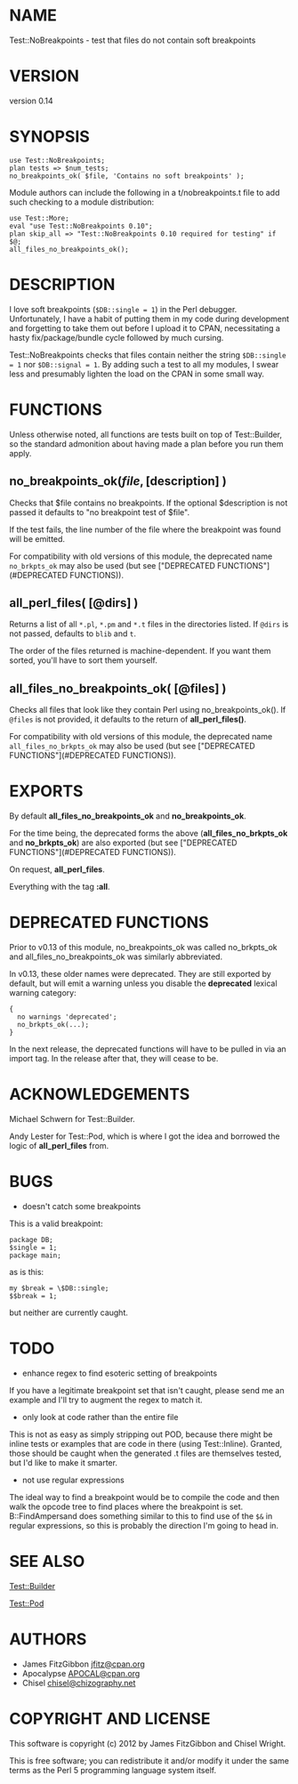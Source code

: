 # NAME

Test::NoBreakpoints - test that files do not contain soft breakpoints

# VERSION

version 0.14

# SYNOPSIS

    use Test::NoBreakpoints;
    plan tests => $num_tests;
    no_breakpoints_ok( $file, 'Contains no soft breakpoints' );

Module authors can include the following in a t/nobreakpoints.t file to add
such checking to a module distribution:

    use Test::More;
    eval "use Test::NoBreakpoints 0.10";
    plan skip_all => "Test::NoBreakpoints 0.10 required for testing" if $@;
    all_files_no_breakpoints_ok();

# DESCRIPTION

I love soft breakpoints (`$DB::single = 1`) in the Perl debugger. 
Unfortunately, I have a habit of putting them in my code during development
and forgetting to take them out before I upload it to CPAN, necessitating a
hasty fix/package/bundle cycle followed by much cursing.

Test::NoBreakpoints checks that files contain neither the string
`$DB::single = 1` nor `$DB::signal = 1`.  By adding such a test to all my
modules, I swear less and presumably lighten the load on the CPAN in some
small way.

# FUNCTIONS

Unless otherwise noted, all functions are tests built on top of
Test::Builder, so the standard admonition about having made a plan before
you run them apply.

## no_breakpoints_ok($file, [$description] )

Checks that $file contains no breakpoints.  If the optional $description is
not passed it defaults to "no breakpoint test of $file".

If the test fails, the line number of the file where the breakpoint was
found will be emitted.

For compatibility with old versions of this module, the deprecated name
`no_brkpts_ok` may also be used (but see ["DEPRECATED FUNCTIONS"](#DEPRECATED FUNCTIONS)).

## all_perl_files( [@dirs] )

Returns a list of all `*.pl`, `*.pm` and `*.t` files in the directories
listed.  If `@dirs` is not passed, defaults to `blib` and `t`.

The order of the files returned is machine-dependent.  If you want them
sorted, you'll have to sort them yourself.

## all_files_no_breakpoints_ok( [@files] )

Checks all files that look like they contain Perl using no_breakpoints_ok(). If
`@files` is not provided, it defaults to the return of __all_perl_files()__.

For compatibility with old versions of this module, the deprecated name
`all_files_no_brkpts_ok` may also be used (but see ["DEPRECATED FUNCTIONS"](#DEPRECATED FUNCTIONS)).

# EXPORTS

By default __all_files_no_breakpoints_ok__ and __no_breakpoints_ok__.

For the time being, the deprecated forms the above
(__all_files_no_brkpts_ok__ and __no_brkpts_ok__) are also exported (but see
["DEPRECATED FUNCTIONS"](#DEPRECATED FUNCTIONS)).

On request, __all_perl_files__.

Everything with the tag __:all__.

# DEPRECATED FUNCTIONS

Prior to v0.13 of this module, no_breakpoints_ok was called no_brkpts_ok and
all_files_no_breakpoints_ok was similarly abbreviated.

In v0.13, these older names were deprecated.  They are still exported by
default, but will emit a warning unless you disable the __deprecated__
lexical warning category:

    {
      no warnings 'deprecated';
      no_brkpts_ok(...);
    }

In the next release, the deprecated functions will have to be pulled in via
an import tag.  In the release after that, they will cease to be.

# ACKNOWLEDGEMENTS

Michael Schwern for Test::Builder.

Andy Lester for Test::Pod, which is where I got the idea and borrowed the
logic of __all_perl_files__ from.

# BUGS

- doesn't catch some breakpoints

This is a valid breakpoint:

    package DB;
    $single = 1;
    package main;

as is this:

    my $break = \$DB::single;
    $$break = 1;

but neither are currently caught.

# TODO

- enhance regex to find esoteric setting of breakpoints

If you have a legitimate breakpoint set that isn't caught, please send me an
example and I'll try to augment the regex to match it.

- only look at code rather than the entire file

This is not as easy as simply stripping out POD, because there might be
inline tests or examples that are code in there (using Test::Inline).
Granted, those should be caught when the generated .t files are themselves
tested, but I'd like to make it smarter.

- not use regular expressions

The ideal way to find a breakpoint would be to compile the code and then
walk the opcode tree to find places where the breakpoint is set. 
B::FindAmpersand does something similar to this to find use of the `$&` in
regular expressions, so this is probably the direction I'm going to head in.

# SEE ALSO

[Test::Builder](http://search.cpan.org/perldoc?Test::Builder)

[Test::Pod](http://search.cpan.org/perldoc?Test::Pod)

# AUTHORS

- James FitzGibbon <jfitz@cpan.org>
- Apocalypse <APOCAL@cpan.org>
- Chisel <chisel@chizography.net>

# COPYRIGHT AND LICENSE

This software is copyright (c) 2012 by James FitzGibbon and Chisel Wright.

This is free software; you can redistribute it and/or modify it under
the same terms as the Perl 5 programming language system itself.